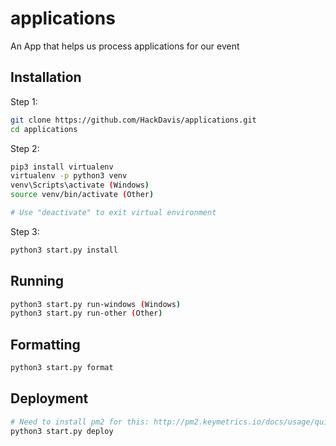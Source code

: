 # applications
An App that helps us process applications for our event

## Installation

Step 1:
```bash
git clone https://github.com/HackDavis/applications.git
cd applications
```

Step 2:
```bash
pip3 install virtualenv
virtualenv -p python3 venv
venv\Scripts\activate (Windows)
source venv/bin/activate (Other)

# Use "deactivate" to exit virtual environment
```

Step 3:
```bash
python3 start.py install
```

## Running

```bash
python3 start.py run-windows (Windows)
python3 start.py run-other (Other)
```

## Formatting

```bash
python3 start.py format
```

## Deployment

```bash
# Need to install pm2 for this: http://pm2.keymetrics.io/docs/usage/quick-start/#installation
python3 start.py deploy
```


